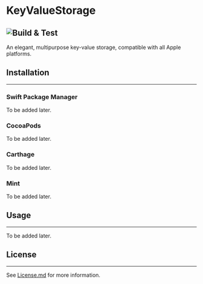 # KeyValueStorage

![Build & Test](https://github.com/narek-sv/KeyValueStorage/actions/workflows/swift.yml/badge.svg)
---

An elegant, multipurpose key-value storage, compatible with all Apple platforms.

## Installation
---

### Swift Package Manager

To be added later.

### CocoaPods

To be added later.

### Carthage

To be added later.

### Mint

To be added later.

## Usage
---

To be added later.


## License
---

See [License.md](https://github.com/narek-sv/KeyValueStorage/blob/main/LICENSE) for more information.
